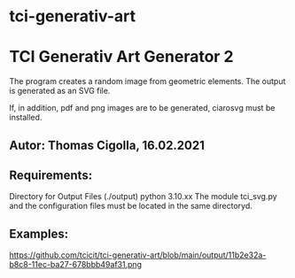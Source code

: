 # tci-generativ-art
# TCI Generativ Art Generator 2
The program creates a random image from geometric elements. 
The output is generated as an SVG file.

If, in addition, pdf and png images are to be generated, ciarosvg must be installed.

Autor: Thomas Cigolla, 16.02.2021
---------------------------------------------------------------
## Requirements: 
Directory for Output Files (./output)
python 3.10.xx
The module tci_svg.py and the configuration files must be located in the same directoryd.

## Examples:
https://github.com/tcicit/tci-generativ-art/blob/main/output/11b2e32a-b8c8-11ec-ba27-678bbb49af31.png
